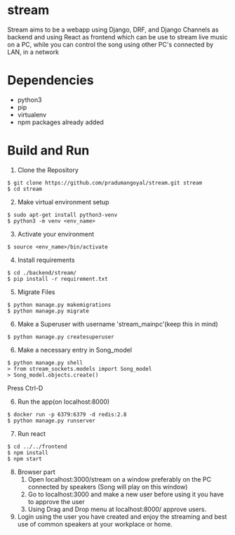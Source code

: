 # stream

Stream aims to be a webapp using Django, DRF, and Django Channels as backend and using React as frontend which can be use to stream live music on a PC, while you can control the song using other PC's connected by LAN, in a network

# Dependencies

* python3
* pip
* virtualenv
* npm packages already added

# Build and Run

1. Clone the Repository
```shell
$ git clone https://github.com/pradumangoyal/stream.git stream
$ cd stream
```
2. Make virtual environment setup
```shell
$ sudo apt-get install python3-venv
$ python3 -m venv <env_name>
```
3. Activate your environment
```shell
$ source <env_name>/bin/activate
```
4. Install requirements
```shell
$ cd ./backend/stream/
$ pip install -r requirement.txt
```
5. Migrate Files
```shell
$ python manage.py makemigrations
$ python manage.py migrate
```
6. Make a Superuser with username 'stream_mainpc'(keep this in mind)
```shell
$ python manage.py createsuperuser
```
6. Make a necessary entry in Song_model
```shell
$ python manage.py shell
> from stream_sockets.models import Song_model
> Song_model.objects.create()
```
Press Ctrl-D

6. Run the app(on localhost:8000)
```shell
$ docker run -p 6379:6379 -d redis:2.8
$ python manage.py runserver
```
7. Run react
```shell
$ cd ../../frontend
$ npm install
$ npm start
```
8. Browser part
    1. Open localhost:3000/stream on a window preferably on the PC connected by speakers (Song will play on this window)
    2. Go to localhost:3000 and make a new user before using it you have to approve the user
    3. Using Drag and Drop menu at localhost:8000/ approve users.
 3. Login using the user you have created and enjoy the streaming and best use of common speakers at your workplace or home.
